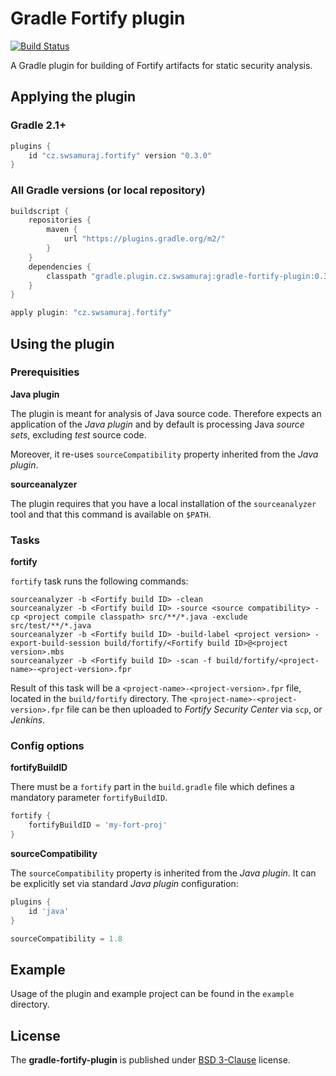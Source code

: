 # Gradle Fortify plugin #

[![Build Status](https://travis-ci.org/sw-samuraj/gradle-fortify-plugin.svg?branch=master)](https://travis-ci.org/sw-samuraj/gradle-fortify-plugin)

A Gradle plugin for building of Fortify artifacts for static security analysis.

## Applying the plugin ##

### Gradle 2.1+ ###

```groovy
plugins {
    id "cz.swsamuraj.fortify" version "0.3.0"
}
```
### All Gradle versions (or local repository) ##

```groovy
buildscript {
    repositories {
        maven {
            url "https://plugins.gradle.org/m2/"
        }
    }
    dependencies {
        classpath "gradle.plugin.cz.swsamuraj:gradle-fortify-plugin:0.3.0"
    }
}

apply plugin: "cz.swsamuraj.fortify"
```

## Using the plugin ##

### Prerequisities ###

**Java plugin**

The plugin is meant for analysis of Java source code. Therefore expects an application of the *Java plugin* and
by default is processing Java *source sets*, excluding *test* source code.

Moreover, it re-uses `sourceCompatibility` property inherited from the *Java plugin*.

**sourceanalyzer**

The plugin requires that you have a local installation of the `sourceanalyzer` tool and that
this command is available on `$PATH`.

### Tasks ###

**fortify**

`fortify` task runs the following commands:

```shell
sourceanalyzer -b <Fortify build ID> -clean
sourceanalyzer -b <Fortify build ID> -source <source compatibility> -cp <project compile classpath> src/**/*.java -exclude src/test/**/*.java
sourceanalyzer -b <Fortify build ID> -build-label <project version> -export-build-session build/fortify/<Fortify build ID>@<project version>.mbs
sourceanalyzer -b <Fortify build ID> -scan -f build/fortify/<project-name>-<project-version>.fpr
```

Result of this task will be a `<project-name>-<project-version>.fpr` file, located in the `build/fortify` directory.
The `<project-name>-<project-version>.fpr` file can be then uploaded to *Fortify Security Center* via `scp`, or *Jenkins*.

### Config options ###

**fortifyBuildID**

There must be a `fortify` part in the `build.gradle` file which defines a mandatory parameter `fortifyBuildID`.

```groovy
fortify {
    fortifyBuildID = 'my-fort-proj'
}
```

**sourceCompatibility**

The `sourceCompatibility` property is inherited from the *Java plugin*. It can be explicitly set via standard *Java
plugin* configuration:

```groovy
plugins {
    id 'java'
}

sourceCompatibility = 1.8
```

## Example ##

Usage of the plugin and example project can be found in the `example` directory.

## License ##

The **gradle-fortify-plugin** is published under [BSD 3-Clause](http://opensource.org/licenses/BSD-3-Clause) license.
